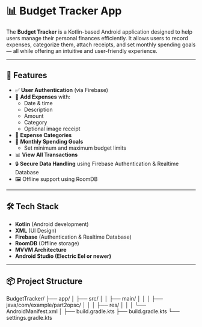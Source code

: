 # 📊 Budget Tracker App

The **Budget Tracker** is a Kotlin-based Android application designed to help users manage their personal finances efficiently. It allows users to record expenses, categorize them, attach receipts, and set monthly spending goals — all while offering an intuitive and user-friendly experience.

---

## 🚀 Features

- ✅ **User Authentication** (via Firebase)
- 💸 **Add Expenses** with:
  - Date & time
  - Description
  - Amount
  - Category
  - Optional image receipt
- 📁 **Expense Categories**
- 🎯 **Monthly Spending Goals**
  - Set minimum and maximum budget limits
- 📊 **View All Transactions**
- 🔒 **Secure Data Handling** using Firebase Authentication & Realtime Database
- 🖼️ Offline support using RoomDB 

---

## 🛠️ Tech Stack

- **Kotlin** (Android development)
- **XML** (UI Design)
- **Firebase** (Authentication & Realtime Database)
- **RoomDB** (Offline storage)
- **MVVM Architecture**
- **Android Studio (Electric Eel or newer)**

---

## 📦 Project Structure


BudgetTracker/
├── app/
│   ├── src/
│   │   ├── main/
│   │   │   ├── java/com/example/part2opsc/
│   │   │   ├── res/
│   │   │   └── AndroidManifest.xml
│   ├── build.gradle.kts
├── build.gradle.kts
└── settings.gradle.kts
